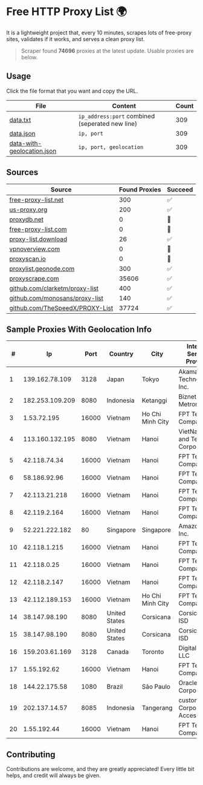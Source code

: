 
# Free HTTP Proxy List 🌍

It is a lightweight project that, every 10 minutes, scrapes lots of free-proxy sites, validates if it works, and serves a clean proxy list.


> Scraper found **74696** proxies at the latest update. Usable proxies are below.

## Usage

Click the file format that you want and copy the URL.


|File|Content|Count|
|----|-------|-----|
|[data.txt](https://raw.githubusercontent.com/themiralay/Proxy-List-World/master/data.txt)|`ip_address:port` combined (seperated new line)|309|
|[data.json](https://raw.githubusercontent.com/themiralay/Proxy-List-World/master/data.json)|`ip, port`|309|
|[data-with-geolocation.json](https://raw.githubusercontent.com/themiralay/Proxy-List-World/master/data-with-geolocation.json)|`ip, port, geolocation`|309|

## Sources

|Source|Found Proxies|Succeed|
|------|-------------|-------|
|[free-proxy-list.net](https://free-proxy-list.net)|300|✅|
|[us-proxy.org](https://www.us-proxy.org)|200|✅|
|[proxydb.net](http://proxydb.net)|0|🚫|
|[free-proxy-list.com](https://free-proxy-list.com/?page=&port=&type%5B%5D=http&type%5B%5D=https&up_time=0&search=Search)|0|🚫|
|[proxy-list.download](https://www.proxy-list.download/HTTP)|26|✅|
|[vpnoverview.com](https://vpnoverview.com/privacy/anonymous-browsing/free-proxy-servers)|0|🚫|
|[proxyscan.io](https://www.proxyscan.io)|0|🚫|
|[proxylist.geonode.com](https://proxylist.geonode.com/api/proxy-list?limit=300&page=1&sort_by=lastChecked&sort_type=desc&protocols=http,https)|300|✅|
|[proxyscrape.com](https://api.proxyscrape.com/v2/?request=displayproxies&protocol=http&timeout=10000&country=all&ssl=all&anonymity=all)|35606|✅|
|[github.com/clarketm/proxy-list](https://raw.githubusercontent.com/clarketm/proxy-list/master/proxy-list-raw.txt)|400|✅|
|[github.com/monosans/proxy-list](https://raw.githubusercontent.com/monosans/proxy-list/main/proxies/http.txt)|140|✅|
|[github.com/TheSpeedX/PROXY-List](https://raw.githubusercontent.com/TheSpeedX/PROXY-List/master/http.txt)|37724|✅|


## Sample Proxies With Geolocation Info

|#|Ip|Port|Country|City|Internet Service Provider|
|-|--|----|-------|----|-------------------------|
|1|139.162.78.109|3128|Japan|Tokyo|Akamai Technologies, Inc.|
|2|182.253.109.209|8080|Indonesia|Ketanggi|Biznet Metronet|
|3|1.53.72.195|16000|Vietnam|Ho Chi Minh City|FPT Telecom Company|
|4|113.160.132.195|8080|Vietnam|Hanoi|VietNam Post and Telecom Corporation|
|5|42.118.74.34|16000|Vietnam|Hanoi|FPT Telecom Company|
|6|58.186.92.96|16000|Vietnam|Hanoi|FPT Telecom Company|
|7|42.113.21.218|16000|Vietnam|Hanoi|FPT Telecom Company|
|8|42.119.2.164|16000|Vietnam|Hanoi|FPT Telecom Company|
|9|52.221.222.182|80|Singapore|Singapore|Amazon.com, Inc.|
|10|42.118.1.215|16000|Vietnam|Hanoi|FPT Telecom Company|
|11|42.118.0.25|16000|Vietnam|Hanoi|FPT Telecom Company|
|12|42.118.2.147|16000|Vietnam|Hanoi|FPT Telecom Company|
|13|42.112.189.153|16000|Vietnam|Ho Chi Minh City|FPT Telecom Company|
|14|38.147.98.190|8080|United States|Corsicana|Corsicana ISD|
|15|38.147.98.190|8080|United States|Corsicana|Corsicana ISD|
|16|159.203.61.169|3128|Canada|Toronto|DigitalOcean, LLC|
|17|1.55.192.62|16000|Vietnam|Hanoi|FPT Telecom Company|
|18|144.22.175.58|1080|Brazil|São Paulo|Oracle Corporation|
|19|202.137.14.57|8085|Indonesia|Tangerang|customer in Corporate Access|
|20|1.55.192.44|16000|Vietnam|Hanoi|FPT Telecom Company|



## Contributing

Contributions are welcome, and they are greatly appreciated! Every
little bit helps, and credit will always be given.

